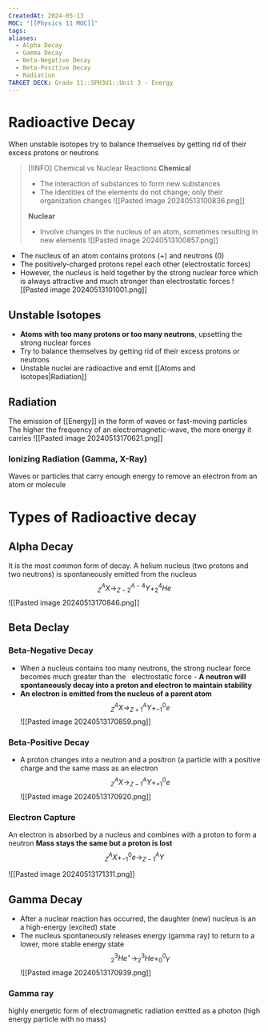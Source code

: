 ```yaml
---
CreatedAt: 2024-05-13
MOC: "[[Physics 11 MOC]]"
tags: 
aliases:
  - Alpha Decay
  - Gamma Decay
  - Beta-Negative Decay
  - Beta-Positive Decay
  - Radiation
TARGET DECK: Grade 11::SPH3U1::Unit 3 - Energy
---
```


# Radioactive Decay
When unstable isotopes try to balance themselves by getting rid of their excess protons or neutrons
<!--ID: 1715895327942-->


> [!INFO] Chemical vs Nuclear Reactions
> **Chemical**
> - The interaction of substances to form new substances
> - The identities of the elements do not change; only their organization changes
> ![[Pasted image 20240513100836.png]]
>
> **Nuclear**
> - Involve changes in the nucleus of an atom, sometimes resulting in new elements
> ![[Pasted image 20240513100857.png]]


- The nucleus of an atom contains protons (+) and neutrons (0)
- The positively-charged protons repel each other (electrostatic forces)
- However, the nucleus is held together by the strong nuclear force which is always attractive and much stronger than electrostatic forces
![[Pasted image 20240513101001.png]]

## Unstable Isotopes
- **Atoms with too many protons or too many neutrons**, upsetting the strong nuclear forces
- Try to balance themselves by getting rid of their excess protons or neutrons
- Unstable nuclei are radioactive and emit [[Atoms and Isotopes|Radiation]]
<!--ID: 1715895327948-->


## Radiation
The emission of [[Energy]] in the form of waves or fast-moving particles
The higher the frequency of an electromagnetic-wave, the more energy it carries
![[Pasted image 20240513170621.png]]
<!--ID: 1715895327953-->


### Ionizing Radiation (Gamma, X-Ray)
Waves or particles that carry enough energy to remove an electron from an atom or molecule
<!--ID: 1715895327959-->


# Types of Radioactive decay

## Alpha Decay
It is the most common form of decay. A helium nucleus (two protons and two neutrons) is spontaneously emitted from the nucleus
$$^A_{Z}X \to ^{A-4}_{Z-2}Y + ^4_{2}He$$
![[Pasted image 20240513170846.png]]
<!--ID: 1715895327964-->


## Beta Declay

### Beta-Negative Decay
- When a nucleus contains too many neutrons, the strong nuclear force becomes much greater than the   electrostatic force
- **A neutron will spontaneously decay into a proton and electron to maintain stability**
- **An electron is emitted from the nucleus of a parent atom**
$$^A_{Z}X \to ^{A}_{Z+1}Y + ^{\text{0}}_{-1}e$$
![[Pasted image 20240513170859.png]]
<!--ID: 1715895327969-->


### Beta-Positive Decay
- A proton changes into a neutron and a positron (a particle with a positive charge and the same mass as an electron
$$^A_{Z}X \to ^{A}_{Z-1}Y + ^{\text{0}}_{+1}e$$
![[Pasted image 20240513170920.png]]
<!--ID: 1715895327975-->


### Electron Capture
An electron is absorbed by a nucleus and combines with a proton to form a neutron
**Mass stays the same but a proton is lost**
$$^A_{Z}X + ^{\text{0}}_{-1}e \to ^{A}_{Z-1}Y$$
<!--ID: 1715895327980-->


![[Pasted image 20240513171311.png]]

## Gamma Decay
- After a nuclear reaction has occurred, the daughter (new) nucleus is an a high-energy (excited) state
- The nucleus spontaneously releases energy (gamma ray) to return to a lower, more stable energy state
$$^3_{2}He ^\star \to ^{3}_{2}He + ^0_{0}\gamma$$
![[Pasted image 20240513170939.png]]
<!--ID: 1715895327986-->


### Gamma ray
highly energetic form of electromagnetic radiation emitted as a photon (high energy particle with no mass)
